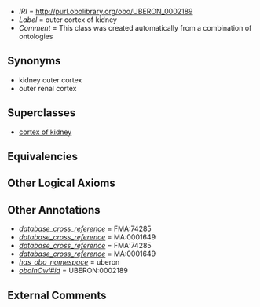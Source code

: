  * *IRI* = http://purl.obolibrary.org/obo/UBERON_0002189
 * *Label* = outer cortex of kidney
 * *Comment* = This class was created automatically from a combination of ontologies

## Synonyms

 * kidney outer cortex
 * outer renal cortex

## Superclasses

 * [cortex of kidney](../../UBERON/25/UBERON_0001225.md)

## Equivalencies


## Other Logical Axioms


## Other Annotations

 * *[database_cross_reference](../../ef/oboInOwl#hasDbXref.md)* = FMA:74285
 * *[database_cross_reference](../../ef/oboInOwl#hasDbXref.md)* = MA:0001649
 * *[database_cross_reference](../../ef/oboInOwl#hasDbXref.md)* = FMA:74285
 * *[database_cross_reference](../../ef/oboInOwl#hasDbXref.md)* = MA:0001649
 * *[has_obo_namespace](../../ce/oboInOwl#hasOBONamespace.md)* = uberon
 * *[oboInOwl#id](../../id/oboInOwl#id.md)* = UBERON:0002189

## External Comments

